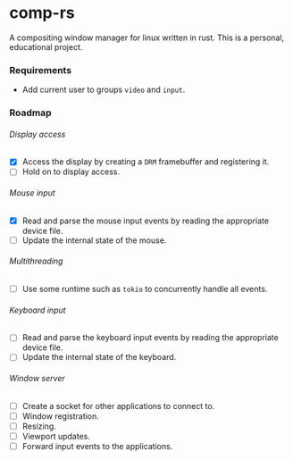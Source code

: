 # comp-rs

A compositing window manager for linux written in rust. This is a personal, educational project.

### Requirements

* Add current user to groups `video` and `input`.

### Roadmap

###### Display access

- [x] Access the display by creating a `DRM` framebuffer and registering it.
- [ ] Hold on to display access.

###### Mouse input

- [x] Read and parse the mouse input events by reading the appropriate device file.
- [ ] Update the internal state of the mouse.

###### Multithreading

- [ ] Use some runtime such as `tokio` to concurrently handle all events.

###### Keyboard input

- [ ] Read and parse the keyboard input events by reading the appropriate device file.
- [ ] Update the internal state of the keyboard.

###### Window server

- [ ] Create a socket for other applications to connect to.
- [ ] Window registration.
- [ ] Resizing.
- [ ] Viewport updates.
- [ ] Forward input events to the applications.
